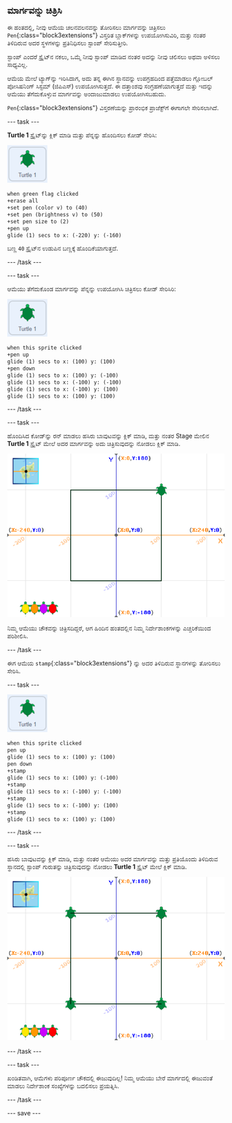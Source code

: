 ## ಮಾರ್ಗವನ್ನು ಚಿತ್ರಿಸಿ

ಈ ಹಂತದಲ್ಲಿ, ನೀವು ಆಮೆಯ ಚಲನವಲನವನ್ನು ತೋರಿಸಲು ಮಾರ್ಗವನ್ನು ಚಿತ್ರಿಸಲು `Pen`{:class="block3extensions"} ವಿಸ್ತರಿತ ಬ್ಲಾಕ್‌ಗಳನ್ನು ಉಪಯೋಗಿಸುವಿರಿ, ಮತ್ತು ನಂತರ ತಿಳಿದಿರುವ ಅದರ ಸ್ಥಳಗಳನ್ನು ಪ್ರತಿನಿಧಿಸಲು ಸ್ಟಾಂಪ್ ಸೇರಿಸುತ್ತೀರಿ.

ಸ್ಟಾಂಪ್‌ ಎಂದರೆ ಸ್ಪ್ರೈಟ್‌ನ ನಕಲು, ಒಮ್ಮೆ ನೀವು ಸ್ಟಾಂಪ್‌ ಮಾಡಿದ ನಂತರ ಅದನ್ನು ನೀವು ಚಲಿಸಲು ಅಥವಾ ಅಳಿಸಲು ಸಾಧ್ಯವಿಲ್ಲ.

ಆಮೆಯ ಮೇಲೆ ಟ್ಯಾಗ್‌ನ್ನು ಇರಿಸಿದಾಗ, ಅದು ತನ್ನ ಈಗಿನ ಸ್ಥಾನವನ್ನು ಉಪಗ್ರಹದಿಂದ ಪತ್ತೆಮಾಡಲು ಗ್ಲೋಬಲ್‌ ಪೋಸಿಷನಿಂಗ್‌ ಸಿಸ್ಟಮ್‌ (ಜಿಪಿಎಸ್) ಉಪಯೋಗಿಸುತ್ತದೆ. ಈ ದತ್ತಾಂಶವು ಸಂಗ್ರಹಣೆಯಾಗುತ್ತದೆ ಮತ್ತು ಇದನ್ನು ಆಮೆಯು ತೆಗೆದುಕೊಳ್ಳುವ ಮಾರ್ಗವನ್ನು ಅಂದಾಜುಮಾಡಲು ಉಪಯೋಗಿಸಬಹುದು.

`Pen`{:class="block3extensions"} ವಿಸ್ತರಣೆಯನ್ನು ಪ್ರಾರಂಭಿಕ ಪ್ರಾಜೆಕ್ಟ್‌ಗೆ ಈಗಾಗಲೇ ಸೇರಿಸಲಾಗಿದೆ.

--- task ---

**Turtle 1** ಸ್ಪ್ರೈಟ್‌ನ್ನು ಕ್ಲಿಕ್‌ ಮಾಡಿ ಮತ್ತು ಪೆನ್ನನ್ನು ಹೊಂದಿಸಲು ಕೋಡ್‌ ಸೇರಿಸಿ:

![turtle 1 ಸ್ಪ್ರೈಟ್‌ನ ಚಿತ್ರ](images/turtle-1-sprite.png)

```blocks3
when green flag clicked
+erase all
+set pen (color v) to (40)
+set pen (brightness v) to (50)
+set pen size to (2)
+pen up
glide (1) secs to x: (-220) y: (-160)
```

ಬಣ್ಣ `40` ಸ್ಪ್ರೈಟ್‌ನ ಉಡುಪಿನ ಬಣ್ಣಕ್ಕೆ ಹೊಂದಿಕೆಯಾಗುತ್ತದೆ.

--- /task ---

--- task ---

ಆಮೆಯು ತೆಗೆದುಕೊಂಡ ಮಾರ್ಗವನ್ನು ಪೆನ್ನನ್ನು ಉಪಯೋಗಿಸಿ ಚಿತ್ರಿಸಲು ಕೋಡ್‌ ಸೇರಿಸಿರಿ:

![turtle 1 ಸ್ಪ್ರೈಟ್‌ನ ಚಿತ್ರ](images/turtle-1-sprite.png)

```blocks3
when this sprite clicked
+pen up
glide (1) secs to x: (100) y: (100)
+pen down
glide (1) secs to x: (100) y: (-100)
glide (1) secs to x: (-100) y: (-100)
glide (1) secs to x: (-100) y: (100)
glide (1) secs to x: (100) y: (100)
```

--- /task ---

--- task ---

ಹೊಂದಿಸಿದ ಕೋಡ್‌ನ್ನು ರನ್‌ ಮಾಡಲು ಹಸಿರು ಬಾವುಟವನ್ನು ಕ್ಲಿಕ್‌ ಮಾಡಿ, ಮತ್ತು ನಂತರ Stage ಮೇಲಿನ **Turtle 1** ಸ್ಪ್ರೈಟ್‌ ಮೇಲೆ ಅದರ ಮಾರ್ಗವನ್ನು ಅದು ಚಿತ್ರಿಸುವುದನ್ನು ನೋಡಲು ಕ್ಲಿಕ್‌ ಮಾಡಿ.

![Turtle 1 ಸ್ಪ್ರೈಟ್‌ನ ಮಾರ್ಗ](images/turtle-1-path.png)

ನಿಮ್ಮ ಆಮೆಯು ಚೌಕವನ್ನು ಚಿತ್ರಿಸದಿದ್ದರೆ, ಆಗ ಹಿಂದಿನ ಹಂತದಲ್ಲಿನ ನಿಮ್ಮ ನಿರ್ದೇಶಾಂಕಗಳನ್ನು ಎಚ್ಚರಿಕೆಯಿಂದ ಪರಿಶೀಲಿಸಿ.

--- /task ---

ಈಗ ಆಮೆಯ `stamp`{:class="block3extensions"} ನ್ನು ಅದರ ತಿಳಿದಿರುವ ಸ್ಥಾನಗಳನ್ನು ತೋರಿಸಲು ಸೇರಿಸಿ.

--- task ---

![turtle 1 ಸ್ಪ್ರೈಟ್‌ನ ಚಿತ್ರ](images/turtle-1-sprite.png)

```blocks3
when this sprite clicked
pen up
glide (1) secs to x: (100) y: (100)
pen down
+stamp
glide (1) secs to x: (100) y: (-100)
+stamp
glide (1) secs to x: (-100) y: (-100)
+stamp
glide (1) secs to x: (-100) y: (100)
+stamp
glide (1) secs to x: (100) y: (100)
```

--- /task ---

--- task ---

ಹಸಿರು ಬಾವುಟವನ್ನು ಕ್ಲಿಕ್‌ ಮಾಡಿ, ಮತ್ತು ನಂತರ ಆಮೆಯು ಅದರ ಮಾರ್ಗವನ್ನು ಮತ್ತು ಪ್ರತಿಯೊಂದು ತಿಳಿದಿರುವ ಸ್ಥಾನದಲ್ಲಿ ಸ್ಟಾಂಪ್‌ ಗುರುತನ್ನು ಚಿತ್ರಿಸುವುದನ್ನು ನೋಡಲು **Turtle 1** ಸ್ಪ್ರೈಟ್‌ ಮೇಲೆ ಕ್ಲಿಕ್‌ ಮಾಡಿ.

![ಸ್ಟಾಂಪ್‌ನೊಂದಿಗೆ Turtle 1 ಸ್ಪ್ರೈಟ್‌ನ ಚಿತ್ರ](images/turtle-1-stamps.png)

--- /task ---

--- task ---

ಖಂಡಿತವಾಗಿ, ಆಮೆಗಳು ಪರಿಪೂರ್ಣ ಚೌಕದಲ್ಲಿ ಈಜುವುದಿಲ್ಲ! ನಿಮ್ಮ ಆಮೆಯು ಬೇರೆ ಮಾರ್ಗದಲ್ಲಿ ಈಜುವಂತೆ ಮಾಡಲು ನಿರ್ದೇಶಾಂಕ ಸಂಖ್ಯೆಗಳನ್ನು ಬದಲಿಸಲು ಪ್ರಯತ್ನಿಸಿ.

--- /task ---

--- save ---
